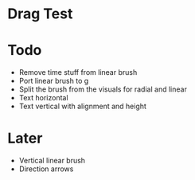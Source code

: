 # Drag Test

# Todo
- Remove time stuff from linear brush
- Port linear brush to g
- Split the brush from the visuals for radial and linear
- Text horizontal
- Text vertical with alignment and height

# Later
- Vertical linear brush
- Direction arrows
